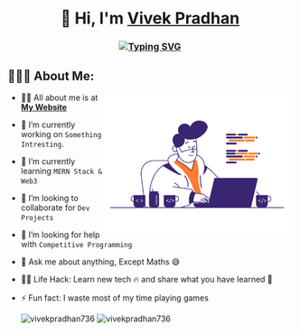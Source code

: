 <h1 align="center">👋 Hi, I'm <a href="https://vivekpradhan-portfolio.netlify.app/" target="_blank"> Vivek Pradhan </a></h1>
<h3 align="center"> <a href="https://git.io/typing-svg"><img src="https://readme-typing-svg.herokuapp.com?font=Fira+Code&pause=1000&center=true&width=435&lines=Frontend+Developer;Backend+Developer;UI%2FUX+Designer;Native+Developer" alt="Typing SVG" /></a> </h3>


## 👨🏻‍💻 About Me:
<img  src="./image_processing20210510-2700-1oal4i5.gif" height="250px" align="right" />

- 🙋‍♂️ All about me is at **[My Website](https://vivekpradhan.vercel.app/)**

- 🔭 I’m currently working on `Something Intresting`.

- 🌱 I’m currently learning `MERN Stack & Web3`

- 👯 I’m looking to collaborate for `Dev Projects`

- 🤔 I’m looking for help with `Competitive Programming`

- 💬 Ask me about anything, Except Maths :sweat_smile:

- 👨‍💻 Life Hack: Learn new tech :fire: and share what you have learned :tada:

- ⚡ Fun fact: I waste most of my time playing games

  <tr>
    <td><img src="https://github-readme-streak-stats.herokuapp.com/?user=vivekpradhan736&theme=dark" alt="vivekpradhan736" /></td>
    <td><img src="https://github-readme-stats.vercel.app/api/top-langs?username=vivekpradhan736&show_icons=true&theme=dark&locale=en&layout=compact" alt="vivekpradhan736" /></td>
  </tr>
